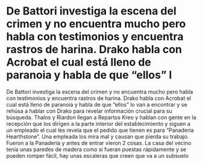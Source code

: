 # De Battori investiga la escena del crimen y no encuentra mucho pero habla con testimonios y encuentra rastros de harina. Drako habla con Acrobat el cual está lleno de paranoia y habla de que “ellos” l

De Battori investiga la escena del crimen y no encuentra mucho pero habla con testimonios y encuentra rastros de harina. Drako habla con Acrobat el cual está lleno de paranoia y habla de que “ellos” lo van a encontrar y se rehúsa a hablar con Drako para revelar información crucial para su búsqueda. Thalos y Riardon llegan a Repartos Kreo y hablan con gente en la recepción que los dirigen a la parte interior del establecimiento y siguen a un empleado el cual les revela que el pedido que tienen es para “Panaderia Hearthstone”. Una empleada los mira mal y causan que pierda su trabajo.
Fueron a la Panadería y antes de entrar vieron 2 cosas. La casa del vecino tenía unas paredes de madera como si fueran puestas rápidamente y se pueden romper fácil, hay unas escaleras que creen que va a un subsuelo

